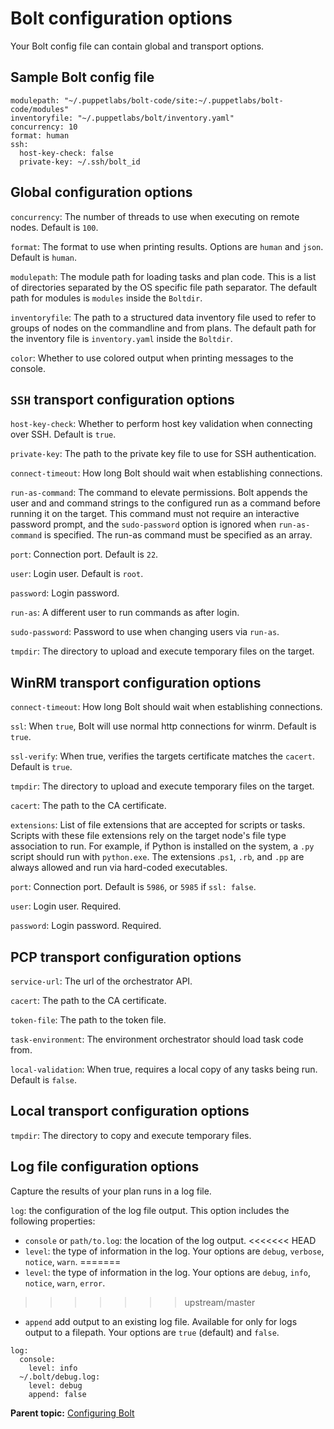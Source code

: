 # Bolt configuration options

Your Bolt config file can contain global and transport options.

## Sample Bolt config file

```
modulepath: "~/.puppetlabs/bolt-code/site:~/.puppetlabs/bolt-code/modules"
inventoryfile: "~/.puppetlabs/bolt/inventory.yaml"
concurrency: 10
format: human
ssh:
  host-key-check: false
  private-key: ~/.ssh/bolt_id
```

## Global configuration options

`concurrency`: The number of threads to use when executing on remote nodes. Default is `100`.

`format`: The format to use when printing results. Options are `human` and `json`. Default is `human`.

`modulepath`: The module path for loading tasks and plan code. This is a list of directories separated by the OS specific file path separator. The default path for modules is `modules` inside the `Boltdir`.

`inventoryfile`: The path to a structured data inventory file used to refer to groups of nodes on the commandline and from plans. The default path for the inventory file is `inventory.yaml` inside the `Boltdir`.

`color`: Whether to use colored output when printing messages to the console.

## `SSH` transport configuration options

`host-key-check`: Whether to perform host key validation when connecting over SSH. Default is `true`.

`private-key`: The path to the private key file to use for SSH authentication.

`connect-timeout`: How long Bolt should wait when establishing connections.

`run-as-command`: The command to elevate permissions. Bolt appends the user and and command strings to the configured run as a command before running it on the target. This command must not require an interactive password prompt, and the `sudo-password` option is ignored when `run-as-command` is specified. The run-as command must be specified as an array.

`port`: Connection port. Default is `22`.

`user`: Login user. Default is `root`.

`password`: Login password.

`run-as`: A different user to run commands as after login.

`sudo-password`: Password to use when changing users via `run-as`.

`tmpdir`: The directory to upload and execute temporary files on the target.

## WinRM transport configuration options

`connect-timeout`: How long Bolt should wait when establishing connections.

`ssl`: When `true`, Bolt will use normal http connections for winrm. Default is `true`.

`ssl-verify`: When true, verifies the targets certificate matches the `cacert`. Default is `true`.

`tmpdir`: The directory to upload and execute temporary files on the target.

`cacert`: The path to the CA certificate.

`extensions`: List of file extensions that are accepted for scripts or tasks. Scripts with these file extensions rely on the target node's file type association to run. For example, if Python is installed on the system, a `.py` script should run with `python.exe`. The extensions .`ps1`, `.rb`, and `.pp` are always allowed and run via hard-coded executables.

`port`: Connection port. Default is `5986`, or `5985` if `ssl: false`.

`user`: Login user. Required.

`password`: Login password. Required.

## PCP transport configuration options

`service-url`: The url of the orchestrator API.

`cacert`: The path to the CA certificate.

`token-file`: The path to the token file.

`task-environment`: The environment orchestrator should load task code from.

`local-validation`: When true, requires a local copy of any tasks being run. Default is `false`.

## Local transport configuration options

`tmpdir`: The directory to copy and execute temporary files.

## Log file configuration options

Capture the results of your plan runs in a log file.

`log`: the configuration of the log file output. This option includes the following properties:

-   `console` or `path/to.log`: the location of the log output.
<<<<<<< HEAD
-   `level`: the type of information in the log. Your options are `debug`, `verbose`, `notice`, `warn`.
=======
-   `level`: the type of information in the log. Your options are `debug`, `info`, `notice`, `warn`, `error`.
>>>>>>> upstream/master

-   `append` add output to an existing log file. Available for only for logs output to a filepath. Your options are `true` \(default\) and `false`.

```
log:
  console:
    level: info
  ~/.bolt/debug.log:
    level: debug
    append: false

```

**Parent topic:** [Configuring Bolt](configuring_bolt.md)

